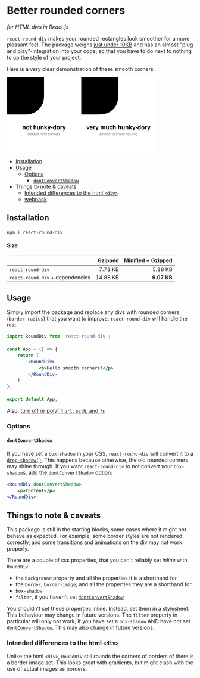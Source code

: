 # Better rounded corners

*for HTML divs in React.js*

`react-round-div` makes your rounded rectangles look smoother for a more pleasant feel. The package
weighs [just under 10KB](#size) and has an almost "plug and play"-integration into your code, so that you have to do
next to nothing to up the style of your project.

Here is a very clear demonstration of these smooth corners:

![Figure showing that these corners are very much hunky-dory](img/compare.svg)

- [Installation](#installation)
- [Usage](#usage)
    - [Options](#options)
        - [`dontConvertShadow`](#dontconvertshadow)
- [Things to note & caveats](#things-to-note--caveats)
    - [Intended differences to the html `<div>`](#intended-differences-to-the-html-div)
    - [webpack](#webpack)

## Installation

```shell
npm i react-round-div
```

#### Size

|                                  |  Gzipped | Minified + Gzipped |
|----------------------------------|---------:|-------------------:|
| `react-round-div`                |  7.71 KB |            5.18 KB |
| `react-round-div` + dependencies | 14.88 KB |        **9.07 KB** |

## Usage

Simply import the package and replace any divs with rounded corners (`border-radius`) that you want to
improve. `react-round-div` will handle the rest.

```jsx  
import RoundDiv from 'react-round-div';

const App = () => {
    return (
        <RoundDiv>
            <p>Hello smooth corners!</p>
        </RoundDiv>
    )
};

export default App;
```

Also, [turn off or polyfill `url`, `path`, and `fs`](#webpack)

### Options

#### `dontConvertShadow`

If you have set a `box-shadow` in your CSS, `react-round-div` will convert it to
a [`drop-shadow()`](https://developer.mozilla.org/en-US/docs/Web/CSS/filter-function/drop-shadow()). This happens
because otherwise, the old rounded corners may shine through. If you want `react-round-div` to not convert
your `box-shadow`s, add the `dontConvertShadow` option:

```jsx  
<RoundDiv dontConvertShadow>
    <p>Content</p>
</RoundDiv>
```

## Things to note & caveats

This package is still in the starting blocks, some cases where it might not behave as expected. For example, some border
styles are not rendered correctly, and some transitions and animations on the div may not work properly.

There are a couple of css properties, that you can't reliably set _inline_ with `RoundDiv`:

- the `background` property and all the properties it is a shorthand for
- the `border`, `border-image`, and all the properties they are a shorthand for
- `box-shadow`
- `filter`, if you haven't set [`dontConvertShadow`](#dontconvertshadow)

You shouldn't set these properties inline. Instead, set them in a stylesheet. This behaviour may change in future
versions. The `filter` property in particular will only not work, if you have set a `box-shadow` AND have not
set [`dontConvertShadow`](#dontconvertshadow). This may also change in future versions.

### Intended differences to the html `<div>`

Unlike the html `<div>`, `RoundDiv` still rounds the corners of borders of there is a border image set. This looks great with gradients, but might clash with the use of actual images as borders.
